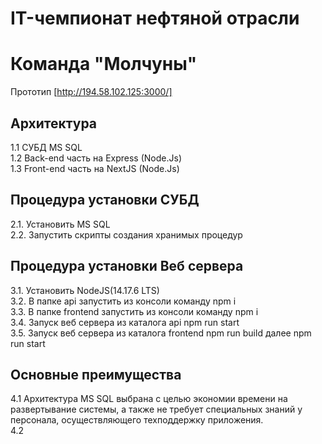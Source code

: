 # IT-чемпионат нефтяной отрасли
# Команда "Молчуны"

Прототип [http://194.58.102.125:3000/]

## Архитектура
1.1 СУБД MS SQL<br>
1.2 Back-end часть на Express (Node.Js)<br>
1.3 Front-end часть на NextJS (Node.Js)<br>

## Процедура установки СУБД
2.1. Установить MS SQL <br>
2.2. Запустить скрипты создания хранимых процедур

## Процедура установки Веб сервера
3.1. Установить NodeJS(14.17.6 LTS)<br>
3.2. В папке api запустить из консоли команду npm i <br>
3.3. В папке frontend запустить из консоли команду npm i <br>
3.4. Запуск веб сервера из каталога api npm run start <br>
3.5. Запуск веб сервера из каталога frontend npm run build далее npm run start<br>

## Основные преимущества
4.1 Архитектура MS SQL выбрана с целью экономии времени на развертывание системы, а также не требует специальных знаний у персонала, осуществляющего техподдержку приложения.<br>
4.2 

